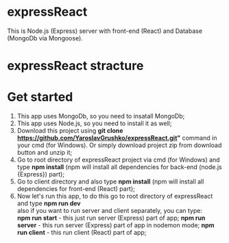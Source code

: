 # expressReact
This is Node.js (Express) server with front-end (React) and Database (MongoDb via Mongoose).
# expressReact stracture
# Get started

1. This app uses MongoDb, so you need to insatall MongoDb;
2. This app uses Node.js, so you need to install it as well;
3. Download this project using **git clone https://github.com/YaroslavGrushko/expressReact.git"** command in your cmd (for Windows). Or simply download project zip from download button and unzip it;
4. Go to root directory of expressReact project via cmd (for Windows) and type **npm install** (npm will install all dependencies for back-end (node.js {Express}) part);
5. Go to client directory and also type **npm install** (npm will install all dependencies for front-end (React) part);
6. Now let's run this app, to do this go to root directory of expressReact and type **npm run dev**  
also if you want to run server and client separately, you can type:  
  **npm run start** - this just run server (Express) part of app;
  **npm run server** - this run server (Express) part of app in nodemon mode;
  **npm run client** - this run client (React) part of app;
  
  
  
